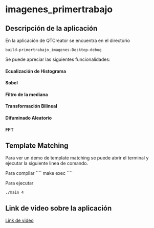 # imagenes_primertrabajo

## Descripción de la aplicación

En la aplicación de QTCreator se encuentra en el directorio
```
build-primertrabajo_imagenes-Desktop-debug
```

Se puede apreciar las siguientes funcionalidades:
#### Ecualización de Histograma
#### Sobel
#### Filtro de la mediana
#### Transformación Bilineal
#### Difuminado Aleatorio
#### FFT

## Template Matching

Para ver un demo de template matching se puede abrir el terminal y ejecutar la siguiente linea de comando.

Para compilar
´´´´
make exec
´´´´

Para ejecutar
````
./main 4
````

## Link de video sobre la aplicación

[Link de video](https://youtu.be/lEPWegKaz-M)
